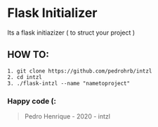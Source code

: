 # Flask Initializer

Its a flask initiazizer ( to struct your project )

## HOW TO:

```
1. git clone https://github.com/pedrohrb/intzl
2. cd intzl
3. ./flask-intzl --name "nametoproject"
```

### Happy code (:


> Pedro Henrique - 2020 - intzl